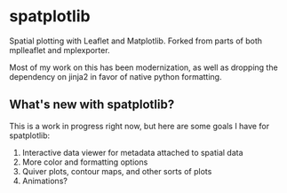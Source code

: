# spatplotlib
Spatial plotting with Leaflet and Matplotlib. Forked from parts of both mplleaflet and mplexporter.

Most of my work on this has been modernization, as well as dropping the dependency on jinja2 in favor of native python formatting.

## What's new with spatplotlib?

This is a work in progress right now, but here are some goals I have for spatplotlib:
1. Interactive data viewer for metadata attached to spatial data
2. More color and formatting options
3. Quiver plots, contour maps, and other sorts of plots
4. Animations?

